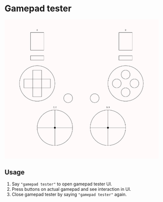 # Gamepad tester

![Gamepad tester](./gamepad_tester.png)

## Usage
1. Say `"gamepad tester"` to open gamepad tester UI. 
1. Press buttons on actual gamepad and see interaction in UI.
1. Close gamepad tester by saying `"gamepad tester"` again.